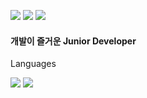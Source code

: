 <img src="https://img.shields.io/badge/42_Seoul-000000?style=flat-square&logo=42&logoColor=white"/> <img src="https://img.shields.io/badge/joker7011@naver.com-EA4335?style=flat-square&logo=Gmail&logoColor=white"/> <img src="https://img.shields.io/badge/@h.beeen-E4405F?style=flat-square&logo=Instagram&logoColor=white"/>

<h4>개발이 즐거운 Junior Developer</h4>

<p> Languages </p>

<img src="https://img.shields.io/badge/C++-000000?/style=flat-square&logo=C&logoColor=white"/> <img src="https://img.shields.io/badge/Java-1E8CBE?/style=flat-square&logo=Jameson&logoColor=white"/> 
